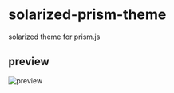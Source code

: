 solarized-prism-theme
=====================

solarized theme for prism.js

## preview

![preview](https://github.com/xiaozi/solarized-prism-theme/blob/master/snap.png?raw=true)
